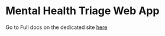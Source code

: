 # Mental Health Triage Web App

Go to Full docs on the dedicated site [here](https://rossmmurray.github.io/MHTriageFrontend/)